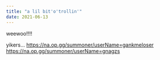 ```yaml
---
title: "a lil bit'o'trollin'"
date: 2021-06-13
---
```

weewoo!!!!

yikers...
https://na.op.gg/summoner/userName=gankmeloser
https://na.op.gg/summoner/userName=gnagzs
